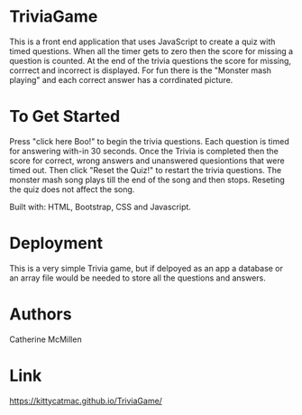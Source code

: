 # TriviaGame
This is a front end application that uses JavaScript to create a quiz with timed questions. When all the timer gets to zero then the score for missing a question is counted. At the end of the trivia questions the score for missing, corrrect and incorrect is displayed. For fun there is the "Monster mash playing" and each correct answer has a corrdinated picture.

# To Get Started
Press "click here Boo!" to begin the trivia questions. Each question is timed for answering with-in 30 seconds. Once the Trivia is completed then the score for correct, wrong answers and unanswered quesiontions that were timed out. Then click "Reset the Quiz!" to restart the trivia questions. The monster mash song plays till the end of the song and then stops. Reseting the quiz does not affect the song.

Built with: HTML, Bootstrap, CSS and Javascript.

# Deployment
This is a very simple Trivia game, but if delpoyed as an app a database or an array file would be needed to store all the questions and answers.

# Authors
Catherine McMillen

# Link
https://kittycatmac.github.io/TriviaGame/
